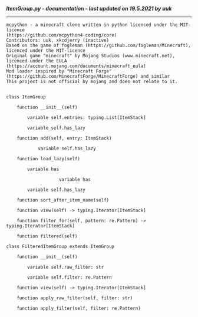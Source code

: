 ***ItemGroup.py - documentation - last updated on 19.5.2021 by uuk***
___

    mcpython - a minecraft clone written in python licenced under the MIT-licence 
    (https://github.com/mcpython4-coding/core)
    Contributors: uuk, xkcdjerry (inactive)
    Based on the game of fogleman (https://github.com/fogleman/Minecraft), licenced under the MIT-licence
    Original game "minecraft" by Mojang Studios (www.minecraft.net), licenced under the EULA
    (https://account.mojang.com/documents/minecraft_eula)
    Mod loader inspired by "Minecraft Forge" (https://github.com/MinecraftForge/MinecraftForge) and similar
    This project is not official by mojang and does not relate to it.


    class ItemGroup

        function __init__(self)

            variable self.entries: typing.List[ItemStack]

            variable self.has_lazy

        function add(self, entry: ItemStack)

                variable self.has_lazy

        function load_lazy(self)

            variable has

                        variable has

            variable self.has_lazy

        function sort_after_item_name(self)

        function view(self) -> typing.Iterator[ItemStack]

        function filter_for(self, pattern: re.Pattern) -> typing.Iterator[ItemStack]

        function filtered(self)

    class FilteredItemGroup extends ItemGroup

        function __init__(self)

            variable self.raw_filter: str

            variable self.filter: re.Pattern

        function view(self) -> typing.Iterator[ItemStack]

        function apply_raw_filter(self, filter: str)

        function apply_filter(self, filter: re.Pattern)